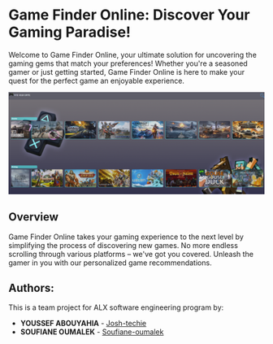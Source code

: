 # Game Finder Online: Discover Your Gaming Paradise!

Welcome to Game Finder Online, your ultimate solution for uncovering the gaming gems that match your preferences! Whether you're a seasoned gamer or just getting started, Game Finder Online is here to make your quest for the perfect game an enjoyable experience.

![Alt text](image.png)

## Overview

Game Finder Online takes your gaming experience to the next level by simplifying the process of discovering new games. No more endless scrolling through various platforms – we've got you covered. Unleash the gamer in you with our personalized game recommendations.

## Authors:

This is a team project for ALX software engineering program by:

- **YOUSSEF ABOUYAHIA** - [Josh-techie](https://github.com/Josh-techie)
- **SOUFIANE OUMALEK** - [Soufiane-oumalek](https://github.com/soufiane-oumalek)


